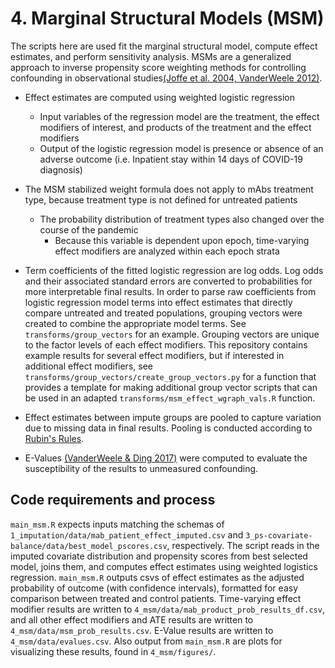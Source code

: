 # 4. Marginal Structural Models (MSM)

The scripts here are used fit the marginal structural model, compute effect estimates, and perform sensitivity analysis. MSMs are a generalized approach to inverse propensity score weighting methods for controlling confounding in observational studies[(Joffe et al. 2004, ](https://www.jstor.org/stable/27643582?seq=1)[VanderWeele 2012)](https://www.ncbi.nlm.nih.gov/pmc/articles/PMC4249691/).

- Effect estimates are computed using weighted logistic regression
    - Input variables of the regression model are the treatment, the effect modifiers of interest, and products of the treatment and the effect modifiers
    - Output of the logistic regression model is presence or absence of an adverse outcome (i.e. Inpatient stay within 14 days of COVID-19 diagnosis)
- The MSM stabilized weight formula does not apply to mAbs treatment type, because treatment type is not defined for untreated patients 
    - The probability distribution of treatment types also changed over the course of the pandemic
        - Because this variable is dependent upon epoch, time-varying effect modifiers are analyzed within each epoch strata 
- Term coefficients of the fitted logistic regression are log odds. Log odds and their associated standard errors are converted to probabilities for more interpretable final results. In order to parse raw coefficients from logistic regression model terms into effect estimates that directly compare untreated and treated populations, grouping vectors were created to combine the appropriate model terms. See `transforms/group_vectors` for an example. Grouping vectors are unique to the factor levels of each effect modifiers. This repository contains example results for several effect modifiers, but if interested in additional effect modifiers, see `transforms/group_vectors/create_group_vectors.py` for a function that provides a template for making additional group vector scripts that can be used in an adapted `transforms/msm_effect_wgraph_vals.R` function.

- Effect estimates between impute groups are pooled to capture variation due to missing data in final results. Pooling is conducted according to [Rubin's Rules](https://bookdown.org/mwheymans/bookmi/rubins-rules.html).
- E-Values [(VanderWeele & Ding 2017)](https://www.acpjournals.org/doi/10.7326/M16-2607?doi=10.7326%2FM16-2607) were computed to evaluate the susceptibility of the results to unmeasured confounding.


## Code requirements and process
`main_msm.R` expects inputs matching the schemas of `1_imputation/data/mab_patient_effect_imputed.csv` and `3_ps-covariate-balance/data/best_model_pscores.csv`, respectively. The script reads in the imputed covariate distribution and propensity scores from best selected model, joins them, and computes effect estimates using weighted logistics regression. `main_msm.R` outputs csvs of effect estimates as the adjusted probability of outcome (with confidence intervals), formatted for easy comparison between treated and control patients. Time-varying effect modifier results are written to `4_msm/data/mab_product_prob_results_df.csv`, and all other effect modifiers and ATE results are written to `4_msm/data/msm_prob_results.csv`. E-Value results are written to `4_msm/data/evalues.csv`.  Also output from `main_msm.R` are plots for visualizing these results, found in `4_msm/figures/`.

